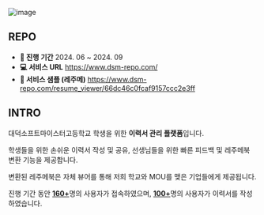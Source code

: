 ![image](https://github.com/user-attachments/assets/df8e56c7-da9f-4fa9-9448-6e346f01be23)

## REPO
- **📅 진행 기간** 2024. 06 ~ 2024. 09
- **💻 서비스 URL** https://www.dsm-repo.com/
- **📱 서비스 샘플 (레주메)** https://www.dsm-repo.com/resume_viewer/66dc46c0fcaf9157ccc2e3ff

## INTRO
대덕소프트마이스터고등학교 학생을 위한 **이력서 관리 플랫폼**입니다.

학생들을 위한 손쉬운 이력서 작성 및 공유, 선생님들을 위한 빠른 피드백 및 레주메북 변환 기능을 제공합니다.

변환된 레주메북은 자체 뷰어를 통해 저희 학교와 MOU를 맺은 기업들에게 제공됩니다.

진행 기간 동안 <ins>**160+**</ins>명의 사용자가 접속하였으며, <ins>**100+**</ins>명의 사용자가 이력서를 작성하였습니다.
